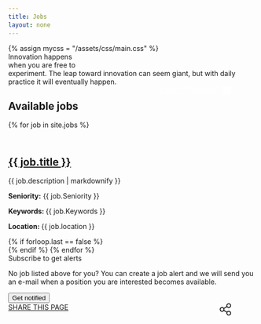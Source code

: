 ```yaml
---
title: Jobs
layout: none
---
```



<head>
  <meta charset="utf-8">
  <meta name="viewport" content="width=device-width, initial-scale=1">
  {% assign mycss = "/assets/css/main.css" %}
  <link rel="stylesheet" href= "{{ mycss | relative-url }}">
</head>


 <div id = "Homepage">


   <section class="sec0">
      <div class="banner1" >     
            <section class="sec1">
              <div class = "logo-container">
                <div class = "company-logo" ></div>
                <span id = "innovate">Innovation happens<br> when you are free to<br> experiment.</span>
                <span id = "leap">The leap toward innovation can seem giant, but with daily practice it will eventually happen.</span>
              </div>
            </section>
                          <a href="#" style="float: right;color:white;">
                            SHARE THIS PAGE
                            <img src="/assets/images/image2.png" style="float: right;margin-left:10px;margin-right:50px;" />
                          </a>
      </div>
  </section>



  <section class="sec2">
    <div id="job-list">
      <h1 id = "job-lst-txt" >Available jobs</h1>
      <div  class="uk-margin uk-card uk-card-default uk-card-body" id="jobs-flex">
        {% for job in site.jobs %}
          <h2 class ="job-block">
            <div class="bullet-jobs">&nbsp;</div>
              <a  href="{{ job.url | relative-url }}" >
                  {{ job.title }}
              </a>
          </h2>
          <p>{{ job.description | markdownify }}</p>
          <div id="job-info-row">
            <p><b>Seniority:</b> {{  job.Seniority  }}</p>
            <p><b>Keywords: </b>{{ job.Keywords  }}</p>
            <p><b>Location: </b>{{ job.location  }}</p>
          </div>
          {% if forloop.last == false %}
            <div id="job-lst-line"> </div>
          {% endif %}
       {% endfor %}
      </div>
    </div>
  </section>
  
<section class="sec3">
    <div id="subscribe">
      <span id="sub-text">Subscribe to get alerts</span>
      <p>No job listed above for you? You can create a job alert and we will send you an e-mail when a position you are interested becomes available.</p>
            <div class="notified-block-container">                             
                      <div class= "share-link-home">
                      <div class="notified-block">
                            <button id="get-notified" onclick="window.location.href='https://forms.office.com/r/QSCWNvEukh'">Get notified</button>
                      </div> 
                          <a href="#" >
                            SHARE THIS PAGE
                            <img src="./assets/images/image1.png" style="float: right;margin-left:10px;margin-right:50px;"/>
                          </a>
                      </div>
            </div>
    </div>
  </section>
    <div class="footer-baground">
      &nbsp; 
    </div>
</div>

